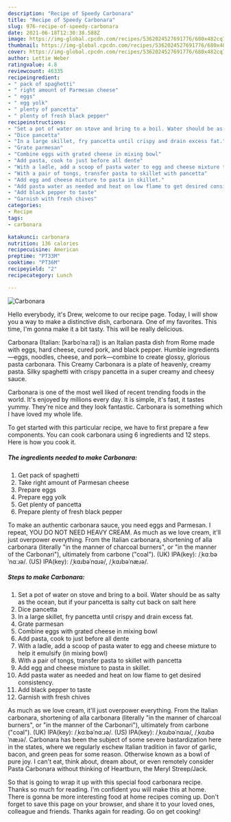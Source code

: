 ```yaml
---
description: "Recipe of Speedy Carbonara"
title: "Recipe of Speedy Carbonara"
slug: 976-recipe-of-speedy-carbonara
date: 2021-06-18T12:30:38.588Z
image: https://img-global.cpcdn.com/recipes/5362024527691776/680x482cq70/carbonara-recipe-main-photo.jpg
thumbnail: https://img-global.cpcdn.com/recipes/5362024527691776/680x482cq70/carbonara-recipe-main-photo.jpg
cover: https://img-global.cpcdn.com/recipes/5362024527691776/680x482cq70/carbonara-recipe-main-photo.jpg
author: Lettie Weber
ratingvalue: 4.8
reviewcount: 46335
recipeingredient:
- " pack of spaghetti"
- " right amount of Parmesan cheese"
- " eggs"
- " egg yolk"
- " plenty of pancetta"
- " plenty of fresh black pepper"
recipeinstructions:
- "Set a pot of water on stove and bring to a boil. Water should be as salty as the ocean, but if your pancetta is salty cut back on salt here"
- "Dice pancetta"
- "In a large skillet, fry pancetta until crispy and drain excess fat."
- "Grate parmesan"
- "Combine eggs with grated cheese in mixing bowl"
- "Add pasta, cook to just before all dente"
- "With a ladle, add a scoop of pasta water to egg and cheese mixture to help it emulsify (in mixing bowl)"
- "With a pair of tongs, transfer pasta to skillet with pancetta"
- "Add egg and cheese mixture to pasta in skillet."
- "Add pasta water as needed and heat on low flame to get desired consistency."
- "Add black pepper to taste"
- "Garnish with fresh chives"
categories:
- Recipe
tags:
- carbonara

katakunci: carbonara 
nutrition: 136 calories
recipecuisine: American
preptime: "PT33M"
cooktime: "PT36M"
recipeyield: "2"
recipecategory: Lunch

---
```



![Carbonara](https://img-global.cpcdn.com/recipes/5362024527691776/680x482cq70/carbonara-recipe-main-photo.jpg)

Hello everybody, it's Drew, welcome to our recipe page. Today, I will show you a way to make a distinctive dish, carbonara. One of my favorites. This time, I'm gonna make it a bit tasty. This will be really delicious.

Carbonara (Italian: [karboˈnaːra]) is an Italian pasta dish from Rome made with eggs, hard cheese, cured pork, and black pepper. Humble ingredients—eggs, noodles, cheese, and pork—combine to create glossy, glorious pasta carbonara. This Creamy Carbonara is a plate of heavenly, creamy pasta. Silky spaghetti with crispy pancetta in a super creamy and cheesy sauce.

Carbonara is one of the most well liked of recent trending foods in the world. It's enjoyed by millions every day. It is simple, it's fast, it tastes yummy. They're nice and they look fantastic. Carbonara is something which I have loved my whole life.


To get started with this particular recipe, we have to first prepare a few components. You can cook carbonara using 6 ingredients and 12 steps. Here is how you cook it.

<!--inarticleads1-->

##### The ingredients needed to make Carbonara:

1. Get  pack of spaghetti
1. Take  right amount of Parmesan cheese
1. Prepare  eggs
1. Prepare  egg yolk
1. Get  plenty of pancetta
1. Prepare  plenty of fresh black pepper


To make an authentic carbonara sauce, you need eggs and Parmesan. I repeat, YOU DO NOT NEED HEAVY CREAM. As much as we love cream, it&#39;ll just overpower everything. From the Italian carbonara, shortening of alla carbonara (literally &#34;in the manner of charcoal burners&#34;, or &#34;in the manner of the Carbonari&#34;), ultimately from carbone (&#34;coal&#34;). (UK) IPA(key): /ˌkɑːbəˈnɑːɹə/. (US) IPA(key): /ˌkɑɹbəˈnɑɹə/, /ˌkɑɹbəˈnæɹə/. 

<!--inarticleads2-->

##### Steps to make Carbonara:

1. Set a pot of water on stove and bring to a boil. Water should be as salty as the ocean, but if your pancetta is salty cut back on salt here
1. Dice pancetta
1. In a large skillet, fry pancetta until crispy and drain excess fat.
1. Grate parmesan
1. Combine eggs with grated cheese in mixing bowl
1. Add pasta, cook to just before all dente
1. With a ladle, add a scoop of pasta water to egg and cheese mixture to help it emulsify (in mixing bowl)
1. With a pair of tongs, transfer pasta to skillet with pancetta
1. Add egg and cheese mixture to pasta in skillet.
1. Add pasta water as needed and heat on low flame to get desired consistency.
1. Add black pepper to taste
1. Garnish with fresh chives


As much as we love cream, it&#39;ll just overpower everything. From the Italian carbonara, shortening of alla carbonara (literally &#34;in the manner of charcoal burners&#34;, or &#34;in the manner of the Carbonari&#34;), ultimately from carbone (&#34;coal&#34;). (UK) IPA(key): /ˌkɑːbəˈnɑːɹə/. (US) IPA(key): /ˌkɑɹbəˈnɑɹə/, /ˌkɑɹbəˈnæɹə/. Carbonara has been the subject of some severe bastardization here in the states, where we regularly eschew Italian tradition in favor of garlic, bacon, and green peas for some reason. Otherwise known as a bowl of pure joy. I can&#39;t eat, think about, dream about, or even remotely consider Pasta Carbonara without thinking of Heartburn, the Meryl Streep/Jack. 

So that is going to wrap it up with this special food carbonara recipe. Thanks so much for reading. I'm confident you will make this at home. There is gonna be more interesting food at home recipes coming up. Don't forget to save this page on your browser, and share it to your loved ones, colleague and friends. Thanks again for reading. Go on get cooking!
